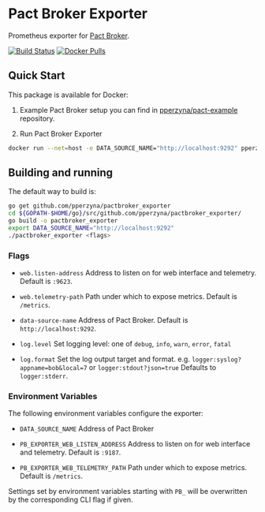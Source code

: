 # Pact Broker Exporter

Prometheus exporter for [Pact Broker](https://github.com/pact-foundation/pact_broker).

[![Build Status](https://travis-ci.org/pperzyna/pactbroker_exporter.svg?branch=master)](https://travis-ci.org/pperzyna/pactbroker_exporter)
[![Docker Pulls](https://img.shields.io/docker/pulls/pperzyna/pactbroker_exporter.svg)](https://hub.docker.com/r/pperzyna/pactbroker_exporter/tags)

## Quick Start

This package is available for Docker:

1. Example Pact Broker setup you can find in [pperzyna/pact-example](https://github.com/pperzyna/pact-example) repository.

2. Run Pact Broker Exporter

```bash
docker run --net=host -e DATA_SOURCE_NAME="http://localhost:9292" pperzyna/pactbroker_exporter
```

## Building and running

The default way to build is:

```bash
go get github.com/pperzyna/pactbroker_exporter
cd ${GOPATH-$HOME/go}/src/github.com/pperzyna/pactbroker_exporter/
go build -o pactbroker_exporter
export DATA_SOURCE_NAME="http://localhost:9292"
./pactbroker_exporter <flags>
```

### Flags

* `web.listen-address`
  Address to listen on for web interface and telemetry. Default is `:9623`.

* `web.telemetry-path`
  Path under which to expose metrics. Default is `/metrics`.

* `data-source-name`
  Address of Pact Broker. Default is `http://localhost:9292`.

* `log.level`
  Set logging level: one of `debug`, `info`, `warn`, `error`, `fatal`

* `log.format`
  Set the log output target and format. e.g. `logger:syslog?appname=bob&local=7` or `logger:stdout?json=true`
  Defaults to `logger:stderr`.

### Environment Variables

The following environment variables configure the exporter:

* `DATA_SOURCE_NAME`
  Address of Pact Broker

* `PB_EXPORTER_WEB_LISTEN_ADDRESS`
  Address to listen on for web interface and telemetry. Default is `:9187`.

* `PB_EXPORTER_WEB_TELEMETRY_PATH`
  Path under which to expose metrics. Default is `/metrics`.

Settings set by environment variables starting with `PB_` will be overwritten by the corresponding CLI flag if given.
